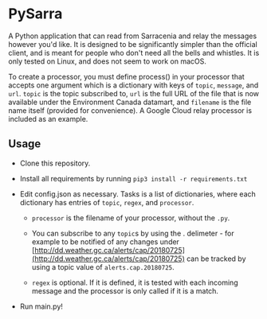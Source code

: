 # PySarra

A Python application that can read from Sarracenia and relay the messages however you'd like. It is designed to be significantly simpler than the official client, and is meant for people who don't need all the bells and whistles. It is only tested on Linux, and does not seem to work on macOS.

To create a processor, you must define process() in your processor that accepts one argument which is a dictionary with keys of `topic`, `message`, and `url`. `topic` is the topic subscribed to, `url` is the full URL of the file that is now available under the Environment Canada datamart, and `filename` is the file name itself (provided for convenience). A Google Cloud relay processor is included as an example.

## Usage

- Clone this repository.

- Install all requirements by running `pip3 install -r requirements.txt`

- Edit config.json as necessary. Tasks is a list of dictionaries, where each dictionary has entries of `topic`, `regex`, and `processor`.

    - `processor` is the filename of your processor, without the `.py`.

    - You can subscribe to any `topic`s by using the . delimeter - for example to be notified of any changes under [http://dd.weather.gc.ca/alerts/cap/20180725](http://dd.weather.gc.ca/alerts/cap/20180725) can be tracked by using a topic value of `alerts.cap.20180725`.

    - `regex` is optional. If it is defined, it is tested with each incoming message and the processor is only called if it is a match.

- Run main.py!
